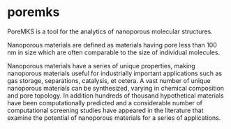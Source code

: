 # poremks

PoreMKS is a tool for the analytics of nanoporous molecular structures.

Nanoporous materials are defined as materials having pore less than 100 nm
in size which are often comparable to the size of individual molecules.

Nanoporous materials have a series of unique properties, making nanoporous
materials useful for industrially important applications such as gas storage,
separations, catalysis, et cetera. A vast number of unique nanoporous materials
can be synthesized, varying in chemical composition and pore topology. In addition
hundreds of thousand hypothetical materials have been computationally predicted and
a considerable number of computational screening studies have appeared in the
literature that examine the potential of nanoporous materials for a series
of applications.
